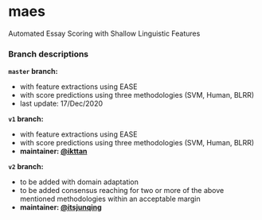 # maes
Automated Essay Scoring with Shallow Linguistic Features

### Branch descriptions
**`master` branch:**
- with feature extractions using EASE
- with score predictions using three methodologies (SVM, Human, BLRR)
- last update: 17/Dec/2020

**`v1` branch:**
- with feature extractions using EASE
- with score predictions using three methodologies (SVM, Human, BLRR)
- **maintainer: [@ikttan](https://github.com/ikttan)**

**`v2` branch:**
- to be added with domain adaptation
- to be added consensus reaching for two or more of the above mentioned methodologies within an acceptable margin
- **maintainer: [@itsjunqing](https://github.com/itsjunqing)**
